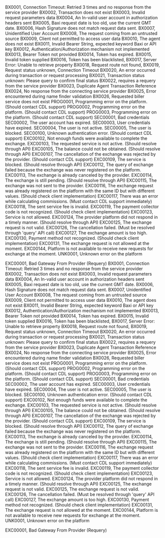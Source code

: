 BX0001, Connection Timeout: Retried 3 times and no response from the service provider
BX0002, Transaction does not exist
BX0003, Invalid request parameters data
BX0004, An In-valid user account in authorization headers sent
BX0005, Baxi request date is too old, use the current GMT date.
BX0006, Hash Signature does not match request data sent.
BX0007, Unidentified User Account
BX0008, The request coming from an untrusted source
BX0009, Client not permitted to access user data
BX0010, The agent does not exist
BX0011, Invalid Bearer String, expected keyword Baxi or API key
BX0012, Authentication/Authorization mechanism not implemented
BX0013, Bearer Token not provided
BX0014, Token has expired.
BX0015, Invalid token supplied
BX0016, Token has been blacklisted,
BX0017, Server Error: Unable to retrieve property
BX0018, Request route not found,
BX0019, Request status unknown, Connection Timeout
BX0020, An error occurred during transaction or request processing
BX0021, Transaction status unknown: Please query to confirm final status
BX0022, requires a requery from the service provider
BX0023, Duplicate Agent Transaction Reference
BX0024, No response from the connecting service provider
BX0025, Error encountered during name finder validation
BX0026, Requested biller service does not exist
PROG0001, Programming error on the platform. (Should contact CDL support)
PROG0002, Programming error on the platform. (Should contact CDL support)
PROG0003, Programming error on the platform. (Should contact CDL support)
SEC00001, Bad credentials
SEC00002, The user account has expired.
SEC00003, User credentials have expired.
SEC00004, The user is not active.
SEC00005, The user is blocked.
SEC00100, Unknown authentication error. (Should contact CDL support)
EXC00102, Not enough funds were available to complete the exchange.
EXC00103, The requested service is not active. (Should resolve through API)
EXC00105, The balance could not be obtained. (Should resolve through API)
EXC00107, The cancellation of the exchange was rejected by the provider. (Should contact CDL support)
EXC00109, The service is blocked. (Should resolve through API)
EXC00112, The query of exchange failed because the exchange was never registered on the platform.
EXC00113, The exchange is already canceled by the provider.
EXC00114, The exchange is still pending. (Should resolve through API)
EXC00115, The exchange was not sent to the provider.
EXC00116, The exchange request was already registered on the platform with the same ID but with different values. (Should check client implementation)
EXC00117, There was an error while calculating commissions. (Must contact CDL support immediately)
EXC00118, The sent service fee is invalid.
EXC00119, The payment collector code is not recognized. (Should check client implementation)
EXC00123, Service is not allowed.
EXC00124, The provider platform did not respond in a timely manner. (Should resolve through API)
EXC00125, The exchange request is not valid.
EXC00126, The cancellation failed. (Must be resolved through 'query' API call)
EXC00127, The exchange amount is too high.
EXC00130, Payment method not recognized. (Should check client implementation)
EXC00131, The exchange request is not allowed at the moment.
EXC00144, Platform is not available to receive new requests for exchange at the moment.
UNK0001, Unknown error on the platform
 
EXC00001, Bad Gateway From Provider (Requery)
BX0001, Connection Timeout: Retried 3 times and no response from the service provider
BX0002, Transaction does not exist
BX0003, Invalid request parameters data
BX0004, An In-valid user account in authorization headers sent
BX0005, Baxi request date is too old, use the current GMT date.
BX0006, Hash Signature does not match request data sent.
BX0007, Unidentified User Account
BX0008, The request coming from an untrusted source
BX0009, Client not permitted to access user data
BX0010, The agent does not exist
BX0011, Invalid Bearer String, expected keyword Baxi or API key
BX0012, Authentication/Authorization mechanism not implemented
BX0013, Bearer Token not provided
BX0014, Token has expired.
BX0015, Invalid token supplied
BX0016, Token has been blacklisted,
BX0017, Server Error: Unable to retrieve property
BX0018, Request route not found,
BX0019, Request status unknown, Connection Timeout
BX0020, An error occurred during transaction or request processing
BX0021, Transaction status unknown: Please query to confirm final status
BX0022, requires a requery from the service provider
BX0023, Duplicate Agent Transaction Reference
BX0024, No response from the connecting service provider
BX0025, Error encountered during name finder validation
BX0026, Requested biller service does not exist
PROG0001, Programming error on the platform. (Should contact CDL support)
PROG0002, Programming error on the platform. (Should contact CDL support)
PROG0003, Programming error on the platform. (Should contact CDL support)
SEC00001, Bad credentials
SEC00002, The user account has expired.
SEC00003, User credentials have expired.
SEC00004, The user is not active.
SEC00005, The user is blocked.
SEC00100, Unknown authentication error. (Should contact CDL support)
EXC00102, Not enough funds were available to complete the exchange.
EXC00103, The requested service is not active. (Should resolve through API)
EXC00105, The balance could not be obtained. (Should resolve through API)
EXC00107, The cancellation of the exchange was rejected by the provider. (Should contact CDL support)
EXC00109, The service is blocked. (Should resolve through API)
EXC00112, The query of exchange failed because the exchange was never registered on the platform.
EXC00113, The exchange is already canceled by the provider.
EXC00114, The exchange is still pending. (Should resolve through API)
EXC00115, The exchange was not sent to the provider.
EXC00116, The exchange request was already registered on the platform with the same ID but with different values. (Should check client implementation)
EXC00117, There was an error while calculating commissions. (Must contact CDL support immediately)
EXC00118, The sent service fee is invalid.
EXC00119, The payment collector code is not recognized. (Should check client implementation)
EXC00123, Service is not allowed.
EXC00124, The provider platform did not respond in a timely manner. (Should resolve through API)
EXC00125, The exchange request is not valid.
EXC00125, The exchange request is not valid.
EXC00126, The cancellation failed. (Must be resolved through 'query' API call)
EXC00127, The exchange amount is too high.
EXC00130, Payment method not recognized. (Should check client implementation)
EXC00131, The exchange request is not allowed at the moment.
EXC00144, Platform is not available to receive new requests for exchange at the moment.
UNK0001, Unknown error on the platform
 
EXC00001, Bad Gateway From Provider (Requery)